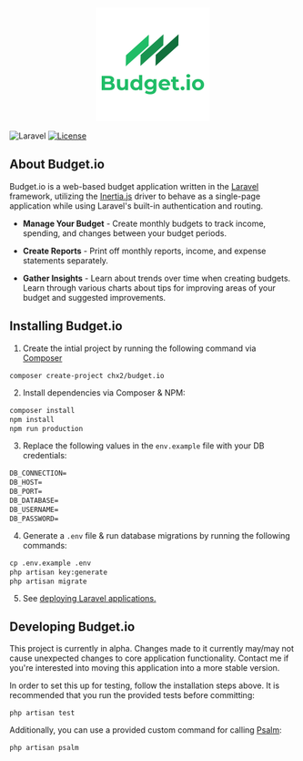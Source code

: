 <p align="center">
  <img src="https://github.com/chx2/Budget.io/blob/master/public/img/logo.png" alt="Budget.io Logo">
</p>

![Laravel](https://github.com/chx2/Budget.io/workflows/Laravel/badge.svg?branch=master)
[![License](https://poser.pugx.org/chx2/budget.io/license)](//packagist.org/packages/chx2/budget.io)

## About Budget.io

Budget.io is a web-based budget application written in the 
[Laravel](https://laravel.com/) framework, utilizing the 
[Inertia.js](https://inertiajs.com/) driver to behave as 
a single-page application while using Laravel's built-in 
authentication and routing.

* **Manage Your Budget** - Create monthly budgets to 
track income, spending, and changes between your budget 
periods.

* **Create Reports** - Print off monthly reports, income, 
and expense statements separately.

* **Gather Insights** - Learn about trends over time when 
creating budgets.  Learn through various charts about 
tips for improving areas of your budget and suggested 
improvements.
  
## Installing Budget.io
1. Create the intial project by running the following command via [Composer](https://getcomposer.org/)
```
composer create-project chx2/budget.io
```

2. Install dependencies via Composer & NPM:

```
composer install
npm install
npm run production
```

3. Replace the following values in the `env.example` file 
with your DB credentials:
```
DB_CONNECTION=
DB_HOST=
DB_PORT=
DB_DATABASE=
DB_USERNAME=
DB_PASSWORD=
```

4. Generate a `.env` file & run database migrations by running the following commands:

```
cp .env.example .env
php artisan key:generate
php artisan migrate
```

5. See [deploying Laravel applications.](https://laravel.com/docs/8.x/deployment#introduction)

## Developing Budget.io

This project is currently in alpha. Changes made to it currently may/may not cause unexpected changes to core application functionality. Contact me if you're interested into moving this application into a more stable version.

In order to set this up for testing, follow the installation steps above.  It is recommended that you run the provided tests before committing:
```
php artisan test
```

Additionally, you can use a provided custom command for calling [Psalm](https://psalm.dev/):
```
php artisan psalm
```
